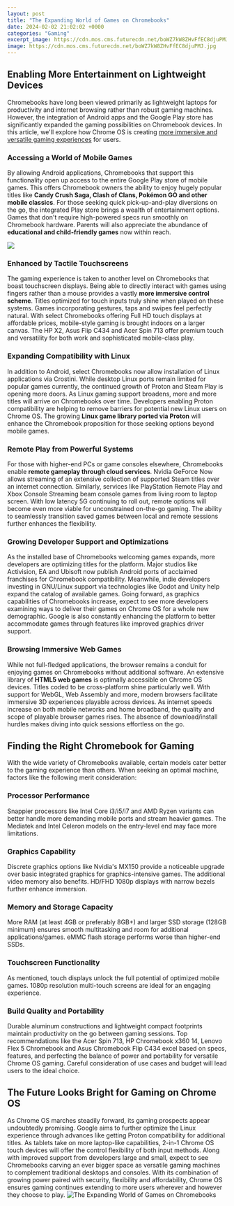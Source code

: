 ```yaml
---
layout: post
title: "The Expanding World of Games on Chromebooks"
date: 2024-02-02 21:02:02 +0000
categories: "Gaming"
excerpt_image: https://cdn.mos.cms.futurecdn.net/boWZ7kW8ZHvFfEC8djuPMJ.jpg
image: https://cdn.mos.cms.futurecdn.net/boWZ7kW8ZHvFfEC8djuPMJ.jpg
---
```


## Enabling More Entertainment on Lightweight Devices
Chromebooks have long been viewed primarily as lightweight laptops for productivity and internet browsing rather than robust gaming machines. However, the integration of Android apps and the Google Play store has significantly expanded the gaming possibilities on Chromebook devices. In this article, we'll explore how Chrome OS is creating [more immersive and versatile gaming experiences](https://store.fi.io.vn/white-poodle-coffee-latte-winter-christmas-dog-mom-holiday-1) for users.
### Accessing a World of Mobile Games
By allowing Android applications, Chromebooks that support this functionality open up access to the entire Google Play store of mobile games. This offers Chromebook owners the ability to enjoy hugely popular titles like **Candy Crush Saga, Clash of Clans, Pokémon GO and other mobile classics**. For those seeking quick pick-up-and-play diversions on the go, the integrated Play store brings a wealth of entertainment options. Games that don't require high-powered specs run smoothly on Chromebook hardware. Parents will also appreciate the abundance of **educational and child-friendly games** now within reach. 

![](https://www.techgame.org/wp-content/uploads/2020/12/Untitled-23-1024x791.png)
### Enhanced by Tactile Touchscreens 
The gaming experience is taken to another level on Chromebooks that boast touchscreen displays. Being able to directly interact with games using fingers rather than a mouse provides a vastly **more immersive control scheme**. Titles optimized for touch inputs truly shine when played on these systems. Games incorporating gestures, taps and swipes feel perfectly natural. With select Chromebooks offering Full HD touch displays at affordable prices, mobile-style gaming is brought indoors on a larger canvas. The HP X2, Asus Flip C434 and Acer Spin 713 offer premium touch and versatility for both work and sophisticated mobile-class play.
### Expanding Compatibility with Linux
In addition to Android, select Chromebooks now allow installation of Linux applications via Crostini. While desktop Linux ports remain limited for popular games currently, the continued growth of Proton and Steam Play is opening more doors. As Linux gaming support broadens, more and more titles will arrive on Chromebooks over time. Developers enabling Proton compatibility are helping to remove barriers for potential new Linux users on Chrome OS. The growing **Linux game library ported via Proton** will enhance the Chromebook proposition for those seeking options beyond mobile games.
### Remote Play from Powerful Systems 
For those with higher-end PCs or game consoles elsewhere, Chromebooks enable **remote gameplay through cloud services**. Nvidia GeForce Now allows streaming of an extensive collection of supported Steam titles over an internet connection. Similarly, services like PlayStation Remote Play and Xbox Console Streaming beam console games from living room to laptop screen. With low latency 5G continuing to roll out, remote options will become even more viable for unconstrained on-the-go gaming. The ability to seamlessly transition saved games between local and remote sessions further enhances the flexibility.
### Growing Developer Support and Optimizations
As the installed base of Chromebooks welcoming games expands, more developers are optimizing titles for the platform. Major studios like Activision, EA and Ubisoft now publish Android ports of acclaimed franchises for Chromebook compatibility. Meanwhile, indie developers investing in GNU/Linux support via technologies like Godot and Unity help expand the catalog of available games. Going forward, as graphics capabilities of Chromebooks increase, expect to see more developers examining ways to deliver their games on Chrome OS for a whole new demographic. Google is also constantly enhancing the platform to better accommodate games through features like improved graphics driver support.
### Browsing Immersive Web Games
While not full-fledged applications, the browser remains a conduit for enjoying games on Chromebooks without additional software. An extensive library of **HTML5 web games** is optimally accessible on Chrome OS devices. Titles coded to be cross-platform shine particularly well. With support for WebGL, Web Assembly and more, modern browsers facilitate immersive 3D experiences playable across devices. As internet speeds increase on both mobile networks and home broadband, the quality and scope of playable browser games rises. The absence of download/install hurdles makes diving into quick sessions effortless on the go.
## Finding the Right Chromebook for Gaming
With the wide variety of Chromebooks available, certain models cater better to the gaming experience than others. When seeking an optimal machine, factors like the following merit consideration:
### Processor Performance 
Snappier processors like Intel Core i3/i5/i7 and AMD Ryzen variants can better handle more demanding mobile ports and stream heavier games. The Mediatek and Intel Celeron models on the entry-level end may face more limitations.
### Graphics Capability
Discrete graphics options like Nvidia's MX150 provide a noticeable upgrade over basic integrated graphics for graphics-intensive games. The additional video memory also benefits. HD/FHD 1080p displays with narrow bezels further enhance immersion.
### Memory and Storage Capacity 
More RAM (at least 4GB or preferably 8GB+) and larger SSD storage (128GB minimum) ensures smooth multitasking and room for additional applications/games. eMMC flash storage performs worse than higher-end SSDs. 
### Touchscreen Functionality
As mentioned, touch displays unlock the full potential of optimized mobile games. 1080p resolution multi-touch screens are ideal for an engaging experience.
### Build Quality and Portability
Durable aluminum constructions and lightweight compact footprints maintain productivity on the go between gaming sessions. 
Top recommendations like the Acer Spin 713, HP Chromebook x360 14, Lenovo Flex 5 Chromebook and Asus Chromebook Flip C434 excel based on specs, features, and perfecting the balance of power and portability for versatile Chrome OS gaming. Careful consideration of use cases and budget will lead users to the ideal choice.
## The Future Looks Bright for Gaming on Chrome OS
As Chrome OS marches steadily forward, its gaming prospects appear undoubtedly promising. Google aims to further optimize the Linux experience through advances like getting Proton compatibility for additional titles. As tablets take on more laptop-like capabilities, 2-in-1 Chrome OS touch devices will offer the control flexibility of both input methods. Along with improved support from developers large and small, expect to see Chromebooks carving an ever bigger space as versatile gaming machines to complement traditional desktops and consoles. With its combination of growing power paired with security, flexibility and affordability, Chrome OS ensures gaming continues extending to more users wherever and however they choose to play.
![The Expanding World of Games on Chromebooks](https://cdn.mos.cms.futurecdn.net/boWZ7kW8ZHvFfEC8djuPMJ.jpg)